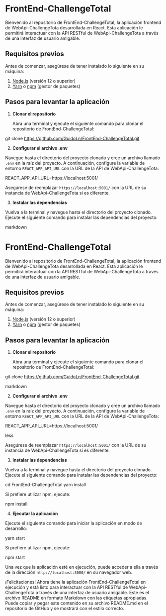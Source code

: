 # FrontEnd-ChallengeTotal

Bienvenido al repositorio de FrontEnd-ChallengeTotal, la aplicación frontend de WebApi-ChallengeTota desarrollada en React. Esta aplicación le permitirá interactuar con la API RESTful de WebApi-ChallengeTota a través de una interfaz de usuario amigable.

## Requisitos previos

Antes de comenzar, asegúrese de tener instalado lo siguiente en su máquina:

1. [Node.js](https://nodejs.org/) (versión 12 o superior)
2. [Yarn](https://yarnpkg.com/) o [npm](https://www.npmjs.com/) (gestor de paquetes)

## Pasos para levantar la aplicación

1. **Clonar el repositorio**

   Abra una terminal y ejecute el siguiente comando para clonar el repositorio de FrontEnd-ChallengeTotal:

git clone https://github.com/GuidoLn/FrontEnd-ChallengeTotal.git

2. **Configurar el archivo .env**

Navegue hasta el directorio del proyecto clonado y cree un archivo llamado `.env` en la raíz del proyecto. A continuación, configure la variable de entorno `REACT_APP_API_URL` con la URL de la API de WebApi-ChallengeTota:

REACT_APP_API_URL=https://localhost:5001/


Asegúrese de reemplazar `https://localhost:5001/` con la URL de su instancia de WebApi-ChallengeTota si es diferente.

3. **Instalar las dependencias**

Vuelva a la terminal y navegue hasta el directorio del proyecto clonado. Ejecute el siguiente comando para instalar las dependencias del proyecto:

markdown

# FrontEnd-ChallengeTotal

Bienvenido al repositorio de FrontEnd-ChallengeTotal, la aplicación frontend de WebApi-ChallengeTota desarrollada en React. Esta aplicación le permitirá interactuar con la API RESTful de WebApi-ChallengeTota a través de una interfaz de usuario amigable.

## Requisitos previos

Antes de comenzar, asegúrese de tener instalado lo siguiente en su máquina:

1. [Node.js](https://nodejs.org/) (versión 12 o superior)
2. [Yarn](https://yarnpkg.com/) o [npm](https://www.npmjs.com/) (gestor de paquetes)

## Pasos para levantar la aplicación

1. **Clonar el repositorio**

   Abra una terminal y ejecute el siguiente comando para clonar el repositorio de FrontEnd-ChallengeTotal:

git clone https://github.com/GuidoLn/FrontEnd-ChallengeTotal.git

markdown


2. **Configurar el archivo .env**

Navegue hasta el directorio del proyecto clonado y cree un archivo llamado `.env` en la raíz del proyecto. A continuación, configure la variable de entorno `REACT_APP_API_URL` con la URL de la API de WebApi-ChallengeTota:

REACT_APP_API_URL=https://localhost:5001/

less


Asegúrese de reemplazar `https://localhost:5001/` con la URL de su instancia de WebApi-ChallengeTota si es diferente.

3. **Instalar las dependencias**

Vuelva a la terminal y navegue hasta el directorio del proyecto clonado. Ejecute el siguiente comando para instalar las dependencias del proyecto:

cd FrontEnd-ChallengeTotal
yarn install

Si prefiere utilizar npm, ejecute:

npm install

4. **Ejecutar la aplicación**

Ejecute el siguiente comando para iniciar la aplicación en modo de desarrollo:

yarn start

Si prefiere utilizar npm, ejecute:

npm start

Una vez que la aplicación esté en ejecución, puede acceder a ella a través de la dirección `http://localhost:3000/` en su navegador web.

¡Felicitaciones! Ahora tiene la aplicación FrontEnd-ChallengeTotal en ejecución y está listo para interactuar con la API RESTful de WebApi-ChallengeTota a través de una interfaz de usuario amigable.
Este es el archivo README en formato Markdown con las etiquetas apropiadas. Puede copiar y pegar este contenido en su archivo README.md en el repositorio de GitHub y se mostrará con el estilo correcto.
